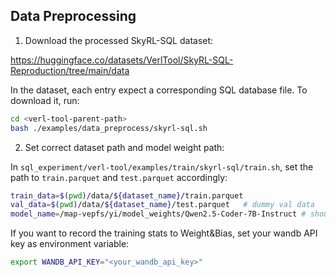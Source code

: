 ## Data Preprocessing

1. Download the processed SkyRL-SQL dataset:

https://huggingface.co/datasets/VerlTool/SkyRL-SQL-Reproduction/tree/main/data

In the dataset, each entry expect a corresponding SQL database file. To download it, run:

```bash
cd <verl-tool-parent-path>
bash ./examples/data_preprocess/skyrl-sql.sh
```

2. Set correct dataset path and model weight path:

In `sql_experiment/verl-tool/examples/train/skyrl-sql/train.sh`, set the path to `train.parquet` and `test.parquet` accordingly:

```bash
train_data=$(pwd)/data/${dataset_name}/train.parquet
val_data=$(pwd)/data/${dataset_name}/test.parquet   # dummy val data
model_name=/map-vepfs/yi/model_weights/Qwen2.5-Coder-7B-Instruct # should use coder model
```

If you want to record the training stats to Weight&Bias, set your wandb API key as environment variable:

```bash
export WANDB_API_KEY="<your_wandb_api_key>"
```